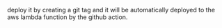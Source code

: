 deploy it by creating a git tag and it will be automatically deployed to the aws lambda function by the github action.
